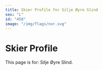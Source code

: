 ```yaml
---
title: Skier Profile for Silje Øyre Slind
sex: "L"
id: "458"
image: "/img/flags/nor.svg" 
---
```


# Skier Profile

This page is for: Silje Øyre Slind.
    